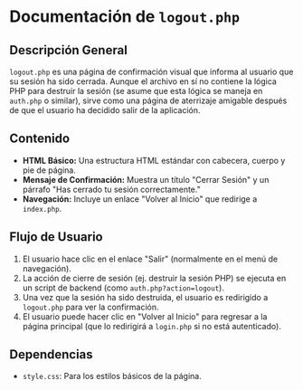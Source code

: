 # Documentación de `logout.php`

## Descripción General

`logout.php` es una página de confirmación visual que informa al usuario que su sesión ha sido cerrada. Aunque el archivo en sí no contiene la lógica PHP para destruir la sesión (se asume que esta lógica se maneja en `auth.php` o similar), sirve como una página de aterrizaje amigable después de que el usuario ha decidido salir de la aplicación.

## Contenido

*   **HTML Básico:** Una estructura HTML estándar con cabecera, cuerpo y pie de página.
*   **Mensaje de Confirmación:** Muestra un título "Cerrar Sesión" y un párrafo "Has cerrado tu sesión correctamente."
*   **Navegación:** Incluye un enlace "Volver al Inicio" que redirige a `index.php`.

## Flujo de Usuario

1.  El usuario hace clic en el enlace "Salir" (normalmente en el menú de navegación).
2.  La acción de cierre de sesión (ej. destruir la sesión PHP) se ejecuta en un script de backend (como `auth.php?action=logout`).
3.  Una vez que la sesión ha sido destruida, el usuario es redirigido a `logout.php` para ver la confirmación.
4.  El usuario puede hacer clic en "Volver al Inicio" para regresar a la página principal (que lo redirigirá a `login.php` si no está autenticado).

## Dependencias

*   `style.css`: Para los estilos básicos de la página.